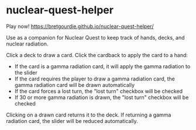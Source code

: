 # nuclear-quest-helper

Play now! https://bretgourdie.github.io/nuclear-quest-helper/

Use as a companion for Nuclear Quest to keep track of hands, decks, and nuclear radiation.

Click a deck to draw a card. Click the cardback to apply the card to a hand:
* If the card is a gamma radiation card, it will apply the gamma radiation to the slider
* If the card requires the player to draw a gamma radiation card, the gamma radiation card will be drawn automatically
* If the card forces a lost turn, the "lost turn" checkbox will be checked
* If 30 or more gamma radiation is drawn, the "lost turn" checkbox will be checked

Clicking on a drawn card returns it to the deck. If returning a gamma radiation card, the slider will be reduced automatically.
